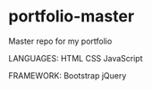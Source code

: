 # portfolio-master
Master repo for my portfolio

LANGUAGES:
  HTML
  CSS
  JavaScript

FRAMEWORK:
  Bootstrap
  jQuery
